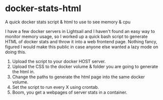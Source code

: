 # docker-stats-html
A quick docker stats script &amp; html to use to see memory &amp; cpu

I have a few docker servers in Lightsail and I haven't found an easy way to monitor memory usage, so I worked up a quick bash script to generate HTML of docker stats and throw it into a web frontend page.  Nothing fancy, figured I would make this public in case anyone else wanted a lazy mode on doing this.

1. Upload the script to your docker HOST server.
2. Upload the CSS to the docker volume & folder you are going to generate the html in.
2. Change the paths to generate the html page into the same docker volume.
3. Set the script to run every X using crontab.
4. Boom, you get a webpages of server stats in a container.
